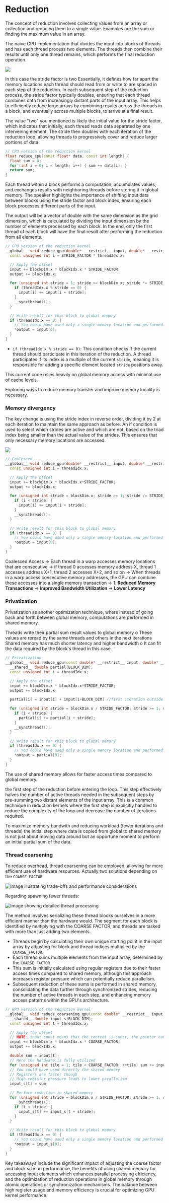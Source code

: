 # Reduction 

The concept of reduction involves collecting values from an array or collection and reducing them to a single value. Examples are the sum or finding the maximum value in an array. 

The naive GPU implementation that divides the input into blocks of threads and has each thread process two elements. The threads then combine their results until only one thread remains, which performs the final reduction operation. 

![](../images/Pasted%20image%2020240501180528.png)

In this case the stride factor is two Essentially, it defines how far apart the memory locations each thread should read from or write to are spaced in each step of the reduction. In each subsequent step of the reduction process, the stride factor typically doubles, ensuring that each thread combines data from increasingly distant parts of the input array. This helps to efficiently reduce large arrays by combining results across the threads in a block, and eventually across multiple blocks, to arrive at a final result.

The value "two" you mentioned is likely the initial value for the stride factor, which indicates that initially, each thread reads data separated by one intervening element. The stride then doubles with each iteration of the reduction loop, allowing threads to progressively cover and reduce larger portions of data.

```cpp
// CPU version of the reduction kernel
float reduce_cpu(const float* data, const int length) {
  float sum = 0;
  for (int i = 0; i < length; i++) { sum += data[i]; }
  return sum;
}
```
Each thread within a block performs a computation, accumulates values, and exchanges results with neighboring threads before storing it in global memory. The speaker highlights the importance of shifting input data between blocks using the stride factor and block index, ensuring each block processes different parts of the input.

The output will be a vector of double with the same dimension as the grid dimension, which is calculated by dividing the input dimension by the number of elements processed by each block. In the end, only the first thread of each block will have the final result after performing the reduction from all elements.

```cpp
// GPU version of the reduction kernel
__global__ void reduce_gpu(double* __restrict__ input, double* __restrict__ output) {
  const unsigned int i = STRIDE_FACTOR * threadIdx.x;

  // Apply the offset
  input += blockDim.x * blockIdx.x * STRIDE_FACTOR;
  output += blockIdx.x;

  for (unsigned int stride = 1; stride <= blockDim.x; stride *= STRIDE_FACTOR) {
    if (threadIdx.x % stride == 0) {
      input[i] += input[i + stride];
    }
    __syncthreads();
  }

  // Write result for this block to global memory
  if (threadIdx.x == 0) {
    // You could have used only a single memory location and performed an atomicAdd
    *output = input[0];
  }
}
```



- `if (threadIdx.x % stride == 0)`: This condition checks if the current thread should participate in this iteration of the reduction. A thread participates if its index is a multiple of the current `stride`, meaning it is responsible for adding a specific element located `stride` positions away.

This current code relies heavily on global memory access with minimal use of cache levels. 



Exploring ways to reduce memory transfer and improve memory locality is necessary. 

### Memory divergency 

The key change is using the stride index in reverse order, dividing it by 2 at each iteration to maintain the same approach as before. An if condition is used to select which strides are active and which are not, based on the triad index being smaller than the actual value of the strides. This ensures that only necessary memory locations are accessed.

![](../images/Pasted%20image%2020240501182020.png)

```cpp
// Coalesced
__global__ void reduce_gpu(double* __restrict__ input, double* __restrict__ output) {
  const unsigned int i = threadIdx.x;

  // Apply the offset
  input += blockDim.x * blockIdx.x*STRIDE_FACTOR;
  output += blockIdx.x;

  for (unsigned int stride = blockDim.x; stride >= 1; stride /= STRIDE_FACTOR) {
    if (i < stride) {
      input[i] += input[i + stride];
    }
    __syncthreads();
  }

  // Write result for this block to global memory
  if (threadIdx.x == 0) {
    // You could have used only a single memory location and performed an atomicAdd
    *output = input[0];
  }
}
```


Coalesced Access -> Each thread in a warp accesses memory locations that are consecutive -> if thread 0 accesses memory address X, thread 1 accesses address X+1, thread 2 accesses X+2, and so on -> When threads in a warp access consecutive memory addresses, the GPU can combine these accesses into a single memory transaction -> 1. **Reduced Memory Transactions** ->  **Improved Bandwidth Utilization** -> **Lower Latency**


### Privatization

Privatization as another optimization technique, where instead of going back and forth between global memory, computations are performed in shared memory.

Threads write their partial sum result values to global memory
o These values are reread by the same threads and others in the next iterations
Shared memory has much shorter latency and higher bandwidth
o It can fit the data required by the block's thread in this case

```cpp
// Privatization 
__global__ void reduce_gpu(const double* __restrict__ input, double* __restrict__ output) {
  __shared__ double partial[BLOCK_DIM]; 
  const unsigned int i = threadIdx.x;

  // Apply the offset
  input += blockDim.x * blockIdx.x*STRIDE_FACTOR;
  output += blockIdx.x;

  partial[i] = input[i] + input[i+BLOCK_DIM] //first iteration outside and LOAD

  for (unsigned int stride = blockDim.x / STRIDE_FACTOR; stride >= 1; stride /= STRIDE_FACTOR) {
    if (i < stride) {
      partial[i] += partial[i + stride];
    }
    __syncthreads();
  }

  // Write result for this block to global memory
  if (threadIdx.x == 0) {
    // You could have used only a single memory location and performed an atomicAdd
    *output = partial[0];
  }
}
```

The use of shared memory allows for faster access times compared to global memory. 

the first step of the reduction before entering the loop. This step effectively halves the number of active threads needed in the subsequent steps by pre-summing two distant elements of the input array. This is a common technique in reduction kernels where the first step is explicitly handled to reduce the complexity of the loop and decrease the number of iterations required.



To maximize memory bandwith and reducing workload (fewer iterations and threads) the initial step where data is copied from global to shared memory is not just about moving data around but an opportune moment to perform an initial partial sum of the data.


### Thread coarsening 

To reduce overhead, thread coarsening can be employed, allowing for more efficient use of hardware resources. 
Actually two solutions depending on the `COARSE_FACTOR`:


![Image illustrating trade-offs and performance considerations](../images/Pasted%20image%2020240501184452.png)


Regarding spawning fewer threads: 

![Image showing detailed thread processing](../images/Pasted%20image%2020240501184314.png)

 The method involves serializing these thread blocks ourselves in a more efficient manner than the hardware would. The segment for each block is identified by multiplying with the COARSE FACTOR, and threads are tasked with more than just adding two elements.

  - Threads begin by calculating their own unique starting point in the input array by adjusting for block and thread indices multiplied by the `COARSE_FACTOR`.
  - Each thread sums multiple elements from the input array, determined by the `COARSE_FACTOR`
  - This sum is initially calculated using regular registers due to their faster access times compared to shared memory, although this approach increases register pressure which can potentially reduce parallelism.
  - Subsequent reduction of these sums is performed in shared memory, consolidating the data further through synchronized strides, reducing the number of active threads in each step, and enhancing memory access patterns within the GPU's architecture.


```cpp
// GPU version of the reduction kernel
__global__ void reduce_coarsening_gpu(const double* __restrict__ input, double* __restrict__ output) {
  __shared__ double input_s[BLOCK_DIM];
  const unsigned int t = threadIdx.x;

  // Apply the offset
  // NOTE: input const means that the content is const, the pointer can change
  input += blockDim.x * blockIdx.x * COARSE_FACTOR;
  output += blockIdx.x;

  double sum = input[t];
  // Here the hardware is fully utilized
  for (unsigned int tile = 1; tile < COARSE_FACTOR; ++tile) sum += input[t + tile * BLOCK_DIM];
  // You could have used directly the shared memory
  // Registers are faster though
  // High register pressure leads to lower parallelism
  input_s[t] = sum;

  // Perform reduction in shared memory
  for (unsigned int stride = blockDim.x / STRIDE_FACTOR; stride >= 1; stride /= STRIDE_FACTOR) {
    __syncthreads();
    if (t < stride) {
      input_s[t] += input_s[t + stride];
    }
  }

  // Write result for this block to global memory
  if (threadIdx.x == 0) {
    // You could have used only a single memory location and performed an atomicAdd
    *output = input_s[0];
  }
}
```

Key takeaways include the significant impact of adjusting the coarse factor and block size on performance, the benefits of using shared memory for accessing input elements which enhances parallel processing efficiency, and the optimization of reduction operations in global memory through atomic operations or synchronization mechanisms. The balance between high register usage and memory efficiency is crucial for optimizing GPU kernel performance.